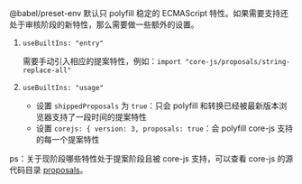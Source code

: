 @babel/preset-env 默认只 polyfill 稳定的 ECMAScript 特性。如果需要支持还处于审核阶段的新特性，那么需要做一些额外的设置。

1. `useBuiltIns: "entry"`

    需要手动引入相应的提案特性，例如：`import "core-js/proposals/string-replace-all"`

2. `useBuiltIns: "usage"`

    - 设置 `shippedProposals` 为 `true`：只会 polyfill 和转换已经被最新版本浏览器支持了一段时间的提案特性
    - 设置 `corejs: { version: 3, proposals: true`：会 polyfill core-js 支持的每一个提案特性

ps：关于现阶段哪些特性处于提案阶段且被 core-js 支持，可以查看 core-js 的源代码目录 [proposals](https://github.com/zloirock/core-js/tree/master/packages/core-js/proposals)。
